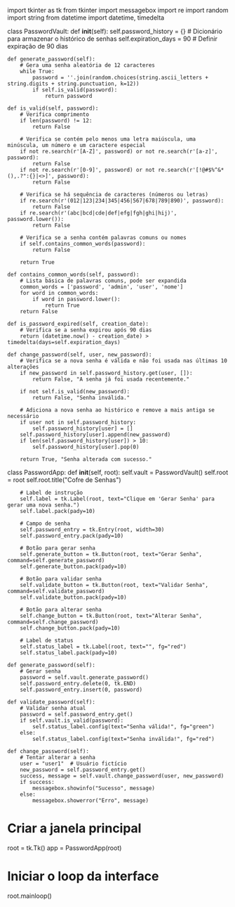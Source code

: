 import tkinter as tk
from tkinter import messagebox
import re
import random
import string
from datetime import datetime, timedelta

class PasswordVault:
    def __init__(self):
        self.password_history = {}  # Dicionário para armazenar o histórico de senhas
        self.expiration_days = 90  # Definir expiração de 90 dias
    
    def generate_password(self):
        # Gera uma senha aleatória de 12 caracteres
        while True:
            password = ''.join(random.choices(string.ascii_letters + string.digits + string.punctuation, k=12))
            if self.is_valid(password):
                return password
    
    def is_valid(self, password):
        # Verifica comprimento
        if len(password) != 12:
            return False
        
        # Verifica se contém pelo menos uma letra maiúscula, uma minúscula, um número e um caractere especial
        if not re.search(r'[A-Z]', password) or not re.search(r'[a-z]', password):
            return False
        if not re.search(r'[0-9]', password) or not re.search(r'[!@#$%^&*(),.?":{}|<>]', password):
            return False
        
        # Verifica se há sequência de caracteres (números ou letras)
        if re.search(r'(012|123|234|345|456|567|678|789|890)', password):
            return False
        if re.search(r'(abc|bcd|cde|def|efg|fgh|ghi|hij)', password.lower()):
            return False
        
        # Verifica se a senha contém palavras comuns ou nomes
        if self.contains_common_words(password):
            return False
        
        return True
    
    def contains_common_words(self, password):
        # Lista básica de palavras comuns, pode ser expandida
        common_words = ['password', 'admin', 'user', 'nome']
        for word in common_words:
            if word in password.lower():
                return True
        return False
    
    def is_password_expired(self, creation_date):
        # Verifica se a senha expirou após 90 dias
        return (datetime.now() - creation_date) > timedelta(days=self.expiration_days)
    
    def change_password(self, user, new_password):
        # Verifica se a nova senha é válida e não foi usada nas últimas 10 alterações
        if new_password in self.password_history.get(user, []):
            return False, "A senha já foi usada recentemente."
        
        if not self.is_valid(new_password):
            return False, "Senha inválida."
        
        # Adiciona a nova senha ao histórico e remove a mais antiga se necessário
        if user not in self.password_history:
            self.password_history[user] = []
        self.password_history[user].append(new_password)
        if len(self.password_history[user]) > 10:
            self.password_history[user].pop(0)
        
        return True, "Senha alterada com sucesso."

class PasswordApp:
    def __init__(self, root):
        self.vault = PasswordVault()
        self.root = root
        self.root.title("Cofre de Senhas")

        # Label de instrução
        self.label = tk.Label(root, text="Clique em 'Gerar Senha' para gerar uma nova senha.")
        self.label.pack(pady=10)

        # Campo de senha
        self.password_entry = tk.Entry(root, width=30)
        self.password_entry.pack(pady=10)

        # Botão para gerar senha
        self.generate_button = tk.Button(root, text="Gerar Senha", command=self.generate_password)
        self.generate_button.pack(pady=10)

        # Botão para validar senha
        self.validate_button = tk.Button(root, text="Validar Senha", command=self.validate_password)
        self.validate_button.pack(pady=10)

        # Botão para alterar senha
        self.change_button = tk.Button(root, text="Alterar Senha", command=self.change_password)
        self.change_button.pack(pady=10)

        # Label de status
        self.status_label = tk.Label(root, text="", fg="red")
        self.status_label.pack(pady=10)

    def generate_password(self):
        # Gerar senha
        password = self.vault.generate_password()
        self.password_entry.delete(0, tk.END)
        self.password_entry.insert(0, password)

    def validate_password(self):
        # Validar senha atual
        password = self.password_entry.get()
        if self.vault.is_valid(password):
            self.status_label.config(text="Senha válida!", fg="green")
        else:
            self.status_label.config(text="Senha inválida!", fg="red")

    def change_password(self):
        # Tentar alterar a senha
        user = "user1"  # Usuário fictício
        new_password = self.password_entry.get()
        success, message = self.vault.change_password(user, new_password)
        if success:
            messagebox.showinfo("Sucesso", message)
        else:
            messagebox.showerror("Erro", message)

# Criar a janela principal
root = tk.Tk()
app = PasswordApp(root)

# Iniciar o loop da interface
root.mainloop()
